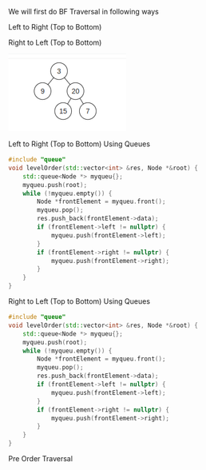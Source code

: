 


We will first do BF Traversal in following ways

Left to Right (Top to Bottom)

Right to Left (Top to Bottom)



![amar33](tree.png)

Left to Right (Top to Bottom) Using Queues






```cpp
#include "queue"
void levelOrder(std::vector<int> &res, Node *&root) {
    std::queue<Node *> myqueu{};
    myqueu.push(root);
    while (!myqueu.empty()) {
        Node *frontElement = myqueu.front();
        myqueu.pop();
        res.push_back(frontElement->data);
        if (frontElement->left != nullptr) {
            myqueu.push(frontElement->left);
        }
        if (frontElement->right != nullptr) {
            myqueu.push(frontElement->right);
        }
    }
}
```


Right to Left (Top to Bottom) Using Queues






```cpp
#include "queue"
void levelOrder(std::vector<int> &res, Node *&root) {
    std::queue<Node *> myqueu{};
    myqueu.push(root);
    while (!myqueu.empty()) {
        Node *frontElement = myqueu.front();
        myqueu.pop();
        res.push_back(frontElement->data);
        if (frontElement->left != nullptr) {
            myqueu.push(frontElement->left);
        }
        if (frontElement->right != nullptr) {
            myqueu.push(frontElement->right);
        }
    }
}
```

Pre Order Traversal


